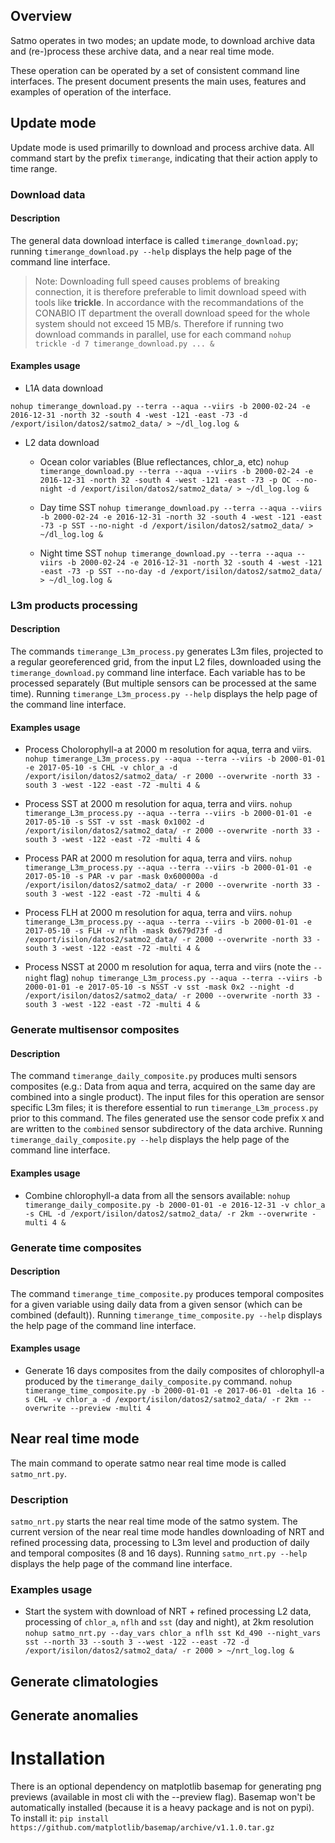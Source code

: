 ## Overview

Satmo operates in two modes; an update mode, to download archive data and (re-)process these archive data, and a near real time mode.

These operation can be operated by a set of consistent command line interfaces.
The present document presents the main uses, features and examples of operation of the interface.

## Update mode

Update mode is used primarilly to download and process archive data. All command start by the prefix `timerange`, indicating that their action apply to time range.

### Download data

#### Description

The general data download interface is called `timerange_download.py`; running `timerange_download.py --help` displays the help page of the command line interface.

> Note: Downloading full speed causes problems of breaking connection, it is therefore preferable to limit download speed with tools like **trickle**.
> In accordance with the recommandations of the CONABIO IT department the overall download speed for the whole system should not exceed 15 MB/s. Therefore if running two download commands in parallel, use for each command `nohup trickle -d 7 timerange_download.py ... &`

#### Examples usage

- L1A data download

`nohup timerange_download.py --terra --aqua --viirs -b 2000-02-24 -e 2016-12-31 -north 32 -south 4 -west -121 -east -73 -d /export/isilon/datos2/satmo2_data/ > ~/dl_log.log &`

- L2 data download

	 - Ocean color variables (Blue reflectances, chlor\_a, etc)
	`nohup timerange_download.py --terra --aqua --viirs -b 2000-02-24 -e 2016-12-31 -north 32 -south 4 -west -121 -east -73 -p OC --no-night -d /export/isilon/datos2/satmo2_data/ > ~/dl_log.log &`

	- Day time SST
	`nohup timerange_download.py --terra --aqua --viirs -b 2000-02-24 -e 2016-12-31 -north 32 -south 4 -west -121 -east -73 -p SST --no-night -d /export/isilon/datos2/satmo2_data/ > ~/dl_log.log &`

	- Night time SST
	`nohup timerange_download.py --terra --aqua --viirs -b 2000-02-24 -e 2016-12-31 -north 32 -south 4 -west -121 -east -73 -p SST --no-day -d /export/isilon/datos2/satmo2_data/ > ~/dl_log.log &`

### L3m products processing

#### Description

The commands `timerange_L3m_process.py` generates L3m files, projected to a regular georeferenced grid, from the input L2 files, downloaded using the `timerange_download.py` command line interface. Each variable has to be processed separately (But multiple sensors can be processed at the same time). Running `timerange_L3m_process.py --help` displays the help page of the command line interface.

#### Examples usage

- Process Cholorophyll-a at 2000 m resolution for aqua, terra and viirs.
`nohup timerange_L3m_process.py --aqua --terra --viirs -b 2000-01-01 -e 2017-05-10 -s CHL -v chlor_a -d /export/isilon/datos2/satmo2_data/ -r 2000 --overwrite -north 33 -south 3 -west -122 -east -72 -multi 4 &`

- Process SST at 2000 m resolution for aqua, terra and viirs.
`nohup timerange_L3m_process.py --aqua --terra --viirs -b 2000-01-01 -e 2017-05-10 -s SST -v sst -mask 0x1002 -d /export/isilon/datos2/satmo2_data/ -r 2000 --overwrite -north 33 -south 3 -west -122 -east -72 -multi 4 &`

- Process PAR at 2000 m resolution for aqua, terra and viirs.
`nohup timerange_L3m_process.py --aqua --terra --viirs -b 2000-01-01 -e 2017-05-10 -s PAR -v par -mask 0x600000a -d /export/isilon/datos2/satmo2_data/ -r 2000 --overwrite -north 33 -south 3 -west -122 -east -72 -multi 4 &`

- Process FLH at 2000 m resolution for aqua, terra and viirs.
`nohup timerange_L3m_process.py --aqua --terra --viirs -b 2000-01-01 -e 2017-05-10 -s FLH -v nflh -mask 0x679d73f -d /export/isilon/datos2/satmo2_data/ -r 2000 --overwrite -north 33 -south 3 -west -122 -east -72 -multi 4 &`

- Process NSST at 2000 m resolution for aqua, terra and viirs (note the `--night` flag)
`nohup timerange_L3m_process.py --aqua --terra --viirs -b 2000-01-01 -e 2017-05-10 -s NSST -v sst -mask 0x2 --night -d /export/isilon/datos2/satmo2_data/ -r 2000 --overwrite -north 33 -south 3 -west -122 -east -72 -multi 4 &`


### Generate multisensor composites

#### Description

The command `timerange_daily_composite.py` produces multi sensors composites (e.g.: Data from aqua and terra, acquired on the same day are combined into a single product). The input files for this operation are sensor specific L3m files; it is therefore essential to run `timerange_L3m_process.py` prior to this command. The files generated use the sensor code prefix `X` and are written to the `combined` sensor subdirectory of the data archive. Running `timerange_daily_composite.py --help` displays the help page of the command line interface.


#### Examples usage

- Combine chlorophyll-a data from all the sensors available:
`nohup timerange_daily_composite.py -b 2000-01-01 -e 2016-12-31 -v chlor_a -s CHL -d /export/isilon/datos2/satmo2_data/ -r 2km --overwrite -multi 4 &`

### Generate time composites

#### Description

The command `timerange_time_composite.py` produces temporal composites for a given variable using daily data from a given sensor (which can be combined (default)). Running `timerange_time_composite.py --help` displays the help page of the command line interface.

#### Examples usage

- Generate 16 days composites from the daily composites of chlorophyll-a produced by the `timerange_daily_composite.py` command.
`nohup timerange_time_composite.py -b 2000-01-01 -e 2017-06-01 -delta 16 -s CHL -v chlor_a -d /export/isilon/datos2/satmo2_data/ -r 2km --overwrite --preview -multi 4`

## Near real time mode

The main command to operate satmo near real time mode is called `satmo_nrt.py`.

### Description

`satmo_nrt.py` starts the near real time mode of the satmo system. The current version of the near real time mode handles downloading of NRT and refined processing data, processing to L3m level and production of daily and temporal composites (8 and 16 days).
Running `satmo_nrt.py --help` displays the help page of the command line interface.

### Examples usage

- Start the system with download of NRT + refined processing L2 data, processing of `chlor_a`, `nflh` and `sst` (day and night), at 2km resolution
`nohup satmo_nrt.py --day_vars chlor_a nflh sst Kd_490 --night_vars sst --north 33 --south 3 --west -122 --east -72 -d /export/isilon/datos2/satmo2_data/ -r 2000 > ~/nrt_log.log &`

## Generate climatologies

 
## Generate anomalies


# Installation

There is an optional dependency on matplotlib basemap for generating png previews (available in most cli with the --preview flag). Basemap won't be automatically installed (because it is a heavy package and is not on pypi).
To install it: `pip install https://github.com/matplotlib/basemap/archive/v1.1.0.tar.gz`
